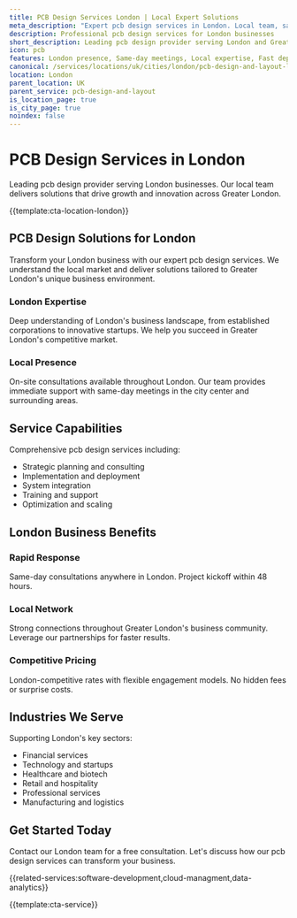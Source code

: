 ```yaml
---
title: PCB Design Services London | Local Expert Solutions
meta_description: "Expert pcb design services in London. Local team, same-day consultations, proven results. Transform your business today."
description: Professional pcb design services for London businesses
short_description: Leading pcb design provider serving London and Greater London.
icon: pcb
features: London presence, Same-day meetings, Local expertise, Fast deployment, Competitive rates, Proven track record
canonical: /services/locations/uk/cities/london/pcb-design-and-layout-london.html
location: London
parent_location: UK
parent_service: pcb-design-and-layout
is_location_page: true
is_city_page: true
noindex: false
---
```


# PCB Design Services in London

Leading pcb design provider serving London businesses. Our local team delivers solutions that drive growth and innovation across Greater London.

{{template:cta-location-london}}

## PCB Design Solutions for London

Transform your London business with our expert pcb design services. We understand the local market and deliver solutions tailored to Greater London's unique business environment.

### London Expertise

Deep understanding of London's business landscape, from established corporations to innovative startups. We help you succeed in Greater London's competitive market.

### Local Presence

On-site consultations available throughout London. Our team provides immediate support with same-day meetings in the city center and surrounding areas.

## Service Capabilities

Comprehensive pcb design services including:
- Strategic planning and consulting
- Implementation and deployment
- System integration
- Training and support
- Optimization and scaling

## London Business Benefits

### Rapid Response
Same-day consultations anywhere in London. Project kickoff within 48 hours.

### Local Network
Strong connections throughout Greater London's business community. Leverage our partnerships for faster results.

### Competitive Pricing
London-competitive rates with flexible engagement models. No hidden fees or surprise costs.

## Industries We Serve

Supporting London's key sectors:
- Financial services
- Technology and startups
- Healthcare and biotech
- Retail and hospitality
- Professional services
- Manufacturing and logistics

## Get Started Today

Contact our London team for a free consultation. Let's discuss how our pcb design services can transform your business.

{{related-services:software-development,cloud-managment,data-analytics}}

{{template:cta-service}}

